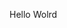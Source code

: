 Hello Wolrd















































































































































































































































































































































































































































































































































































































































































































































































































































































































































































































































































































































































































































































































































































































